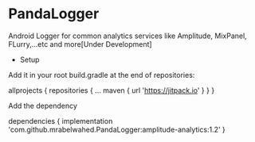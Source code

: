 # PandaLogger
Android Logger for common analytics services like Amplitude, MixPanel, FLurry,...etc and more[Under Development]

- Setup

Add it in your root build.gradle at the end of repositories:

allprojects {
		repositories {
			...
			maven { url 'https://jitpack.io' }
		}
	}
  
Add the dependency

dependencies {
	        implementation 'com.github.mrabelwahed.PandaLogger:amplitude-analytics:1.2'
	}
